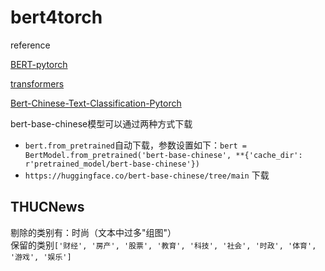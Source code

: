 # bert4torch

reference

[BERT-pytorch](https://github.com/codertimo/BERT-pytorch)

[transformers](https://github.com/huggingface/transformers)

[Bert-Chinese-Text-Classification-Pytorch](https://github.com/649453932/Bert-Chinese-Text-Classification-Pytorch)

bert-base-chinese模型可以通过两种方式下载
- `bert.from_pretrained`自动下载，参数设置如下：`bert = BertModel.from_pretrained('bert-base-chinese', **{'cache_dir': r'pretrained_model/bert-base-chinese'})`
- `https://huggingface.co/bert-base-chinese/tree/main` 下载

## THUCNews
剔除的类别有：时尚（文本中过多"组图"）  
保留的类别`['财经', '房产', '股票', '教育', '科技', '社会', '时政', '体育', '游戏', '娱乐']`